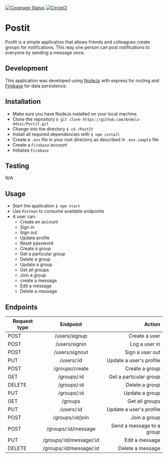 [![Coverage Status](https://coveralls.io/repos/github/Andela-ddiei/Postit/badge.svg?branch=master)](https://coveralls.io/github/Andela-ddiei/Postit?branch=master)
[![CircleCI](https://circleci.com/gh/Andela-ddiei/Postit/tree/develop.svg?style=svg)](https://circleci.com/gh/Andela-ddiei/Postit/tree/develop)
# Postit
PostIt is a simple application that allows friends and colleagues create groups for notifications. This way one person can post notifications to everyone by sending a message once.
## Development
This application was developed using [NodeJs](https://nodejs.org/) with express for routing and [Firebase](https://firebase.google.com/) for data persistence.
## Installation
* Make sure you have NodeJs installed on your local machine.
* Clone the repository `$ git clone https://github.com/Andela-ddiei/Postit.git`
* Change into the directory `$ cd /PostIt`
* Install all required dependencies with `$ npm install`
* Create a `.env` file in your root directory as described in `.env.sample` file
* Create a `Firebase` account
* Initialize `Firebase`
## Testing
N/A
## Usage
* Start the application `$ npm start`
* Use `Postman` to consume available endpoints
* A user can:
  * Create an account
  * Sign in
  * Sign out
  * Update profile
  * Reset password
  * Create a group
  * Get a particular group
  * Delete a group
  * Update a group
  * Get all groups
  * Join a group
  * create a message
  * Edit a message
  * Delete a message

## Endpoints
| Request type      | Endpoint          | Action |
| ------------- |:-------------:| -----:|
| POST          | /users/signup  | Create a user|
| POST          | /users/signin  | Log a user in |
| POST          | /users/signout | Sign a user out|
| PUT           | /users/:id     | Update a user's profile
| POST          | /groups/create | Create a group |
| GET           | /groups/:id    | Get a particular group|
| DELETE        | /groups/:id    | Delete a group|
| PUT           | /groups/:id    | Update a group |
| GET           | /groups        | Get all groups|
| PUT           | /users/:id     | Update a user's profile
| POST          | /groups/:id/join | Join a group |
| POST          | /groups/:id/message   | Send a message to a group|
| PUT           | /groups/:id/message/:id | Edit a message |
| DELETE        | /groups/:id/message/:id | Delete a message|
